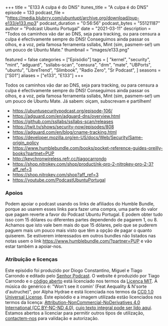 +++
title = "E133 A culpa é do DNS"
itunes_title = "A culpa é do DNS"
episode = 133
podcast_file = "https://media.blubrry.com/ubuntupt/archive.org/download/pup-e133/e133.mp3"
podcast_duration = "0:56:56"
podcast_bytes = "55121187"
author = "Podcast Ubuntu Portugal"
date = "2021-03-11"
description = "Todos os caminhos vão dar ao DNS, seja para tracking, ou para censura a culpa é efectivamente sempre do DNS! Conseguimos ainda passar os olhos, e a voz, pela famosa ferramenta ssllabs, Mint (sim, pasmem-se!) um um pouco de Ubuntu Mate."
thumbnail = "images/e133.png"

featured = false
categories = ["Episódio"]
tags = [
  "kernel",
  "security",
  "mint",
  "adguard",
  "ssllabs-scan",
  "censura",
  "drm",
  "mate",
  "UBPorts",
  "ubuntu",
  "LibreTrend",
  "Slimbook",
  "Radio Zero",
  "Sr Podcast",
]
seasons = ["S01"]
aliases = ["e133", "E133"]
+++

Todos os caminhos vão dar ao DNS, seja para tracking, ou para censura a culpa é efectivamente sempre do DNS! Conseguimos ainda passar os olhos, e a voz, pela famosa ferramenta ssllabs, Mint (sim, pasmem-se!) um um pouco de Ubuntu Mate.
Já sabem: oiçam, subscrevam e partilhem!

* https://ubuntusecuritypodcast.org/episode-106/
* https://adguard.com/en/adguard-dns/overview.html
* https://github.com/ssllabs/ssllabs-scan/releases
* https://twit.tv/shows/security-now/episodes/808
* https://adguard.com/en/blog/cname-tracking.html
* https://developer.mozilla.org/en-US/docs/Web/Security/Same-origin_policy
* https://www.humblebundle.com/books/pocket-reference-guides-oreilly-books?partnet=PUP
* http://keychronwireless.refr.cc/tiagocarrondo
* https://shop.nitrokey.com/shop/product/nk-pro-2-nitrokey-pro-2-3?aff_ref=3
* https://shop.nitrokey.com/shop?aff_ref=3
* https://youtube.com/PodcastUbuntuPortugal



### Apoios
Podem apoiar o podcast usando os links de afiliados do Humble Bundle, porque ao usarem esses links para fazer uma compra, uma parte do valor que pagam reverte a favor do Podcast Ubuntu Portugal.
E podem obter tudo isso com 15 dólares ou diferentes partes dependendo de pagarem 1, ou 8.
Achamos que isto vale bem mais do que 15 dólares, pelo que se puderem paguem mais um pouco mais visto que têm a opção de pagar o quanto quiserem.
Se estiverem interessados em outros bundles não listados nas notas usem o link https://www.humblebundle.com/?partner=PUP e vão estar também a apoiar-nos.

### Atribuição e licenças
Este episódio foi produzido por Diogo Constantino, Miguel e Tiago Carrondo e editado pelo [Senhor Podcast](https://senhorpodcast.pt/).
O website é produzido por Tiago Carrondo e o [código aberto](https://gitlab.com/podcastubuntuportugal/website) está licenciado nos termos da [Licença MIT](https://gitlab.com/podcastubuntuportugal/website/main/LICENSE).
A música do genérico é: "Won't see it comin' (Feat Aequality & N'sorte d'autruche)", por Alpha Hydrae e está licenciada nos termos da [CC0 1.0 Universal License](https://creativecommons.org/publicdomain/zero/1.0/).
Este episódio e a imagem utilizada estão licenciados nos termos da licença: [Attribution-NonCommercial-NoDerivatives 4.0 International (CC BY-NC-ND 4.0)](https://creativecommons.org/licenses/by-nc-nd/4.0/), [cujo texto integral pode ser lido aqui](https://creativecommons.org/licenses/by-nc-nd/4.0/legalcode). Estamos abertos a licenciar para permitir outros tipos de utilização, [contactem-nos](https://podcastubuntuportugal.org/contactos) para validação e autorização.

